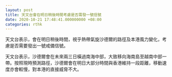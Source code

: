 ```yaml
---
layout: post
title: 天文台會在明日稍後時間考慮是否需發一號信號
date: 2020-10-21 17:48:41.000000000 +08:00
categories: rthk
---
```


天文台表示，會在明日稍後時間，視乎熱帶氣旋沙德爾的路徑及本港風力變化，考慮是否需要發出一號戒備信號。

天文台表示，沙德爾會在未來兩三日橫過南海中部，大致移向海南島至越南中部一帶。按照現時預測路徑，沙德爾會在明日大部分時間與香港維持一段距離，移動速度亦會較慢，對本港的直接威脅不大。
